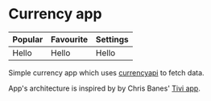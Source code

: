 # Currency app

| Popular | Favourite | Settings |
|-|-|-|
| Hello | Hello | Hello |

Simple currency app which uses [currencyapi](https://currencyapi.com/docs/latest) to fetch data.

App's architecture is inspired by by Chris Banes' [Tivi app](https://github.com/chrisbanes/tivi).